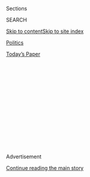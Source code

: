 <div id="app">

<div>

<div>

<div>

<div class="NYTAppHideMasthead css-1q2w90k e1suatyy0">

<div class="section css-ui9rw0 e1suatyy2">

<div class="css-eph4ug er09x8g0">

<div class="css-6n7j50">

</div>

<span class="css-1dv1kvn">Sections</span>

<div class="css-10488qs">

<span class="css-1dv1kvn">SEARCH</span>

</div>

[Skip to content](#site-content)[Skip to site
index](#site-index)

</div>

<div id="masthead-section-label" class="css-1wr3we4 eaxe0e00">

[Politics](https://www.nytimes.com/section/politics)

</div>

<div class="css-10698na e1huz5gh0">

</div>

</div>

<div id="masthead-bar-one" class="section hasLinks css-15hmgas e1csuq9d3">

<div class="css-uqyvli e1csuq9d0">

</div>

<div class="css-1uqjmks e1csuq9d1">

</div>

<div class="css-9e9ivx">

[](https://myaccount.nytimes.com/auth/login?response_type=cookie&client_id=vi)

</div>

<div class="css-1bvtpon e1csuq9d2">

[Today’s
Paper](https://www.nytimes.com/section/todayspaper)

</div>

</div>

</div>

</div>

<div data-aria-hidden="false">

<div id="site-content" data-role="main">

<div>

<div class="css-1aor85t" style="opacity:0.000000001;z-index:-1;visibility:hidden">

<div class="css-1hqnpie">

<div class="css-epjblv">

<span class="css-17xtcya">[Politics](/section/politics)</span><span class="css-x15j1o">|</span><span class="css-fwqvlz">Administration
Readies Order to Keep China Out of Wireless
Networks</span>

</div>

<div class="css-k008qs">

<div class="css-1iwv8en">

<span class="css-18z7m18"></span>

<div>

</div>

</div>

<span class="css-1n6z4y">https://nyti.ms/2UXC814</span>

<div class="css-1705lsu">

<div class="css-4xjgmj">

<div class="css-4skfbu" data-role="toolbar" data-aria-label="Social Media Share buttons, Save button, and Comments Panel with current comment count" data-testid="share-tools">

  - 
  - 
  - 
  - 
    
    <div class="css-6n7j50">
    
    </div>

  - 

</div>

</div>

</div>

</div>

</div>

</div>

<div id="NYT_TOP_BANNER_REGION" class="css-13pd83m">

</div>

<div id="top-wrapper" class="css-1sy8kpn">

<div id="top-slug" class="css-l9onyx">

Advertisement

</div>

[Continue reading the main
story](#after-top)

<div class="ad top-wrapper" style="text-align:center;height:100%;display:block;min-height:250px">

<div id="top" class="place-ad" data-position="top" data-size-key="top">

</div>

</div>

<div id="after-top">

</div>

</div>

<div id="sponsor-wrapper" class="css-1hyfx7x">

<div id="sponsor-slug" class="css-19vbshk">

Supported by

</div>

[Continue reading the main
story](#after-sponsor)

<div id="sponsor" class="ad sponsor-wrapper" style="text-align:center;height:100%;display:block">

</div>

<div id="after-sponsor">

</div>

</div>

<div class="css-1vkm6nb ehdk2mb0">

# Administration Readies Order to Keep China Out of Wireless Networks

</div>

<div class="css-79elbk" data-testid="photoviewer-wrapper">

<div class="css-z3e15g" data-testid="photoviewer-wrapper-hidden">

</div>

<div class="css-1a48zt4 ehw59r15" data-testid="photoviewer-children">

![<span class="css-16f3y1r e13ogyst0" data-aria-hidden="true">The
executive order is aimed largely at preventing Chinese telecom firms
like Huawei from gaining access to the fifth-generation — or 5G —
wireless
networks.</span><span class="css-cnj6d5 e1z0qqy90" itemprop="copyrightHolder"><span class="css-1ly73wi e1tej78p0">Credit...</span><span><span>Steve
Marcus/Reuters</span></span></span>](https://static01.nyt.com/images/2019/02/13/us/politics/13dc-huawei/13dc-huawei-articleLarge.jpg?quality=75&auto=webp&disable=upscale)

</div>

</div>

<div class="css-xt80pu e12qa4dv0">

<div class="css-18e8msd">

<div class="css-vp77d3 epjyd6m0">

<div class="css-1baulvz">

By [<span class="css-1baulvz last-byline" itemprop="name">Julian E.
Barnes</span>](https://www.nytimes.com/by/julian-e-barnes)

</div>

</div>

  - Feb. 12,
    2019

  - 
    
    <div class="css-4xjgmj">
    
    <div class="css-d8bdto" data-role="toolbar" data-aria-label="Social Media Share buttons, Save button, and Comments Panel with current comment count" data-testid="share-tools">
    
      - 
      - 
      - 
      - 
        
        <div class="css-6n7j50">
        
        </div>
    
      - 
    
    </div>
    
    </div>

</div>

<div class="css-tk9fsr">

[阅读简体中文版](https://cn.nytimes.com/usa/20190214/trump-china-wireless-networks/ "Read in Simplified Chinese")[閱讀繁體中文版](https://cn.nytimes.com/usa/20190214/trump-china-wireless-networks/zh-hant/ "Read in Traditional Chinese")

</div>

</div>

<div class="section meteredContent css-1r7ky0e" name="articleBody" itemprop="articleBody">

<div class="css-1fanzo5 StoryBodyCompanionColumn">

<div class="css-53u6y8">

WASHINGTON — The Trump administration is moving closer to completing an
executive order that would ban telecommunications companies in the
United States from using Chinese equipment while building
next-generation wireless networks, according to American officials.

President Trump has been briefed on the proposed ban, which would
prevent the use of equipment from “adversarial powers,” and the order
could be issued in the coming days, American government and industry
officials said.

The executive order, which has been under discussion for months, is
aimed largely at preventing Chinese telecom firms like Huawei from
gaining access to the fifth-generation — or 5G — wireless networks that
companies are beginning to build in the United States. American
intelligence officials have grown increasingly concerned about Huawei
and other Chinese telecom companies, saying their inclusion in American
networks pose security risks that could jeopardize national security.

5G is expected to be far faster than today’s wireless networks, allowing
a broad range of devices like autonomous vehicles to be connected to and
controlled by wireless networks.

</div>

</div>

<div class="css-1fanzo5 StoryBodyCompanionColumn">

<div class="css-53u6y8">

The executive order [has been
expected](https://www.nytimes.com/2018/05/02/us/politics/trump-china-telecoms-restrictions.html)
for months and news reports have repeatedly predicted its imminent
rollout, only for the order to be delayed.

But American officials are increasingly ratcheting up pressure on
Huawei, which is China’s largest telecom equipment company. The United
States [recently brought criminal
charges](https://www.nytimes.com/2018/12/05/business/huawei-cfo-arrest-canada-extradition.html)
against Huawei’s chief financial officer, Meng Wanzhou, and is [seeking
her
extradition](https://www.nytimes.com/2019/01/22/us/politics/meng-wanzhou-extradition.html)
from Canada, where she was arrested at Washington’s behest.

Top American officials, including Secretary of State Mike Pompeo, are in
Europe this week pressing allies to take their own steps to ban Chinese
companies, including Huawei, from their next-generation networks. The
executive order would help strengthen the United States’ case to other
nations, according to American officials.

Government and industry officials have expected the executive order to
be announced this month before a mobile technology trade event in
Barcelona. But other people briefed on the effort said the
administration wanted to complete its trade negotiations with China
before introducing the order. American trade negotiators are in Beijing
this week trying to hammer out a trade deal before a March deadline
agreed to by both China and the United States.

American officials have repeatedly emphasized that the executive order —
and its concerns about Huawei — is separate from the trade talks.

</div>

</div>

<div class="css-1fanzo5 StoryBodyCompanionColumn">

<div class="css-53u6y8">

But Mr. Trump has allowed trade and security issues to be intertwined
before, even when security officials have tried to keep them separate.

During an Oval Office meeting last month with top Chinese trade
officials, Mr. Trump said he expected Huawei to come up during the
talks. And the president [previously stepped
in](https://www.nytimes.com/2018/06/07/business/what-is-zte.html) to end
a ban on another Chinese telecom company, ZTE, which [was prevented from
buying](https://www.nytimes.com/2018/04/16/technology/chinese-tech-company-blocked-from-buying-american-components.html)
American technology for seven years. Security officials are still
smarting from Mr. Trump’s capitulation [to a request
by<span class="css-8l6xbc evw5hdy0"> </span>President Xi Jinping of
China](https://www.nytimes.com/2018/06/07/business/us-china-zte-deal.html)
that the United States drop that ban.

Mr. Pompeo is visiting Hungary, Poland and other European countries this
week and has been [making the
case](https://www.nytimes.com/2019/02/12/world/europe/czech-republic-huawei.html)
to allies that they should avoid using Chinese telecom companies in
their 5G networks, saying it is a security risk.

American officials [have been privately
telling](https://www.nytimes.com/2019/01/26/us/politics/huawei-china-us-5g-technology.html)
European allies that decisions about troop presence and bases could be
predicated on which countries have 5G networks free of Chinese
equipment. This week, Mr. Pompeo issued a public version of that
warning, telling allies to steer clear of Chinese-built 5G networks.

“We have seen this all around the world. It also makes it more difficult
for America to be present,” Mr. Pompeo said. “If that equipment is
co-located where we have important American systems, it makes it more
difficult for us to partner alongside them.”

Mr. Pompeo also called out Huawei while in Budapest, warning other
nations about “risks that Huawei’s presence in their networks present —
actual risks to their people, to the loss of privacy protections.”

The acting secretary of defense, Patrick M. Shanahan, is scheduled to be
in Brussels for meetings on Wednesday and Thursday and will travel to
Munich on Friday for the annual security conference there. He is also
expected to raise the dangers of using Huawei and other Chinese telecom
firms in foreign networks.

</div>

</div>

<div class="css-1fanzo5 StoryBodyCompanionColumn">

<div class="css-53u6y8">

Some European officials have considered enlisting the North Atlantic
Treaty Organization in the debate, arguing that decisions about what
companies to use to build wireless networks are a matter of national
sovereignty. While some European countries, like Poland, have embraced
the United States’ point of view, Huawei is intertwined in European
networks and many countries have made heavy use of its equipment.
Britain has allowed the company to build equipment outside its core
networks, but has an oversight board that closely examines Huawei’s
equipment and software.

Australia was [one of the first
allies](https://www.nytimes.com/2018/08/23/technology/huawei-banned-australia-5g.html)
to move against Huawei, announcing a ban last year.

[Some members of
Congress](https://www.nytimes.com/2019/02/06/us/politics/richard-burr-china-huawei-5g.html)
have been skeptical of banning Chinese companies by executive order,
including Senator Richard M. Burr, Republican of North Carolina, who
leads the Senate Intelligence Committee.

Mr. Burr has said discussions with telecom companies could prompt them
to voluntarily block Huawei. Indeed, big carriers like Verizon and AT\&T
have said they will not use Huawei equipment. But administration
officials have said that without an executive order, smaller companies
that serve large parts of the rural United States might use Chinese
equipment.

Government and industry officials have said the move to 5G networks will
be more revolutionary than evolutionary. Unlike earlier generations of
wireless networks, they will run more on software than hardware,
allowing the possibility that companies that control the networks to
divert information without being detected.

This capability comes as Washington and its allies have become more
suspicious of Beijing, arguing that a series of new laws gives it
unfettered access to data that crosses networks built and maintained by
companies based in China.

Much of the attention has been on Huawei, because it makes some of the
best and least expensive equipment that can go into a 5G network. It has
also been the subject of [Department of Justice
indictments](https://www.nytimes.com/2019/01/28/us/politics/meng-wanzhou-huawei-iran.html)
accusing it of stealing competitors’ trade secrets and is at the center
of a [spy
scandal](https://www.nytimes.com/2019/01/11/world/europe/poland-china-huawei-spy.html)
in Poland.

But administration officials said the executive order would ban a broad
array of foreign equipment, not just Huawei. It would also prevent any
Russian software from telecommunications networks. It would not ban
European equipment makers like Ericsson or Nokia.

</div>

</div>

<div class="css-1fanzo5 StoryBodyCompanionColumn">

<div class="css-53u6y8">

Blocking only Huawei, according to government officials, would simply
result in capital, personnel and know-how shifting to another Chinese
company.

In commercial terms, the effect of the executive order on Huawei and ZTE
is likely to be small. Large American cellular operators, such as AT\&T
and Verizon, have been effectively banned from buying from the Chinese
vendors since a 2012 congressional report said that they could not be
trusted to be free of interference from Beijing. That has left Huawei
and ZTE with small, regional wireless operators as the only customers
for their network equipment in the United States, despite being a large
presence in Europe, Asia and elsewhere.

But the executive order has symbolic value amid the Trump
administration’s broad and aggressive campaign to stymie the Chinese
telecom equipment makers.

A Huawei spokesman did not immediately respond to a request for comment.
Addressing reports of the executive order, a spokeswoman for the Chinese
Foreign Ministry, Hua Chunying, said in December, “Despite not having
any evidence, certain countries have politicized the normal exchanges
and cooperation in science and technology.”

Ms. Hua added, “This actually amounts to shutting their own door to
openness, progress and fairness.”

American officials had mulled a broader ban that would also prevent the
export of American technology to Huawei and other Chinese telecom
companies.

Such a ban could have set back Huawei’s ability to compete for 5G
contracts at a critical time. In the next six months, many allies and
partners will be deciding what technology to use in their
next-generation networks, American officials said.

But the White House rejected the export ban, officials said, believing
that it would hurt American companies who depend on sales to Chinese
companies, threaten high-paying jobs and simply force Huawei and other
companies to make their own competing components on a faster timetable.

</div>

</div>

</div>

<div>

</div>

<div>

</div>

<div>

</div>

<div>

<div id="bottom-wrapper" class="css-1ede5it">

<div id="bottom-slug" class="css-l9onyx">

Advertisement

</div>

[Continue reading the main
story](#after-bottom)

<div id="bottom" class="ad bottom-wrapper" style="text-align:center;height:100%;display:block;min-height:90px">

</div>

<div id="after-bottom">

</div>

</div>

</div>

</div>

</div>

## Site Index

<div>

</div>

## Site Information Navigation

  - [© <span>2020</span> <span>The New York Times
    Company</span>](https://help.nytimes.com/hc/en-us/articles/115014792127-Copyright-notice)

<!-- end list -->

  - [NYTCo](https://www.nytco.com/)
  - [Contact
    Us](https://help.nytimes.com/hc/en-us/articles/115015385887-Contact-Us)
  - [Work with us](https://www.nytco.com/careers/)
  - [Advertise](https://nytmediakit.com/)
  - [T Brand Studio](http://www.tbrandstudio.com/)
  - [Your Ad
    Choices](https://www.nytimes.com/privacy/cookie-policy#how-do-i-manage-trackers)
  - [Privacy](https://www.nytimes.com/privacy)
  - [Terms of
    Service](https://help.nytimes.com/hc/en-us/articles/115014893428-Terms-of-service)
  - [Terms of
    Sale](https://help.nytimes.com/hc/en-us/articles/115014893968-Terms-of-sale)
  - [Site
    Map](https://spiderbites.nytimes.com)
  - [Help](https://help.nytimes.com/hc/en-us)
  - [Subscriptions](https://www.nytimes.com/subscription?campaignId=37WXW)

</div>

</div>

</div>

</div>
